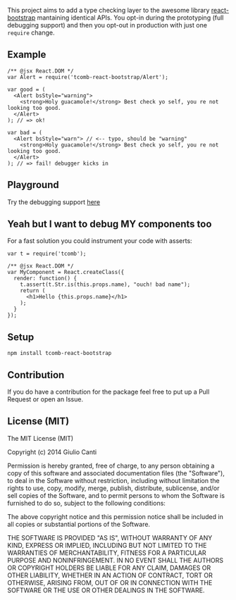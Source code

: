 This project aims to add a type checking layer to the awesome library [react-bootstrap](https://github.com/react-bootstrap/react-bootstrap) mantaining identical APIs. You opt-in during the prototyping (full debugging support) and then 
you opt-out in production with just one `require` change.

## Example

    /** @jsx React.DOM */
    var Alert = require('tcomb-react-bootstrap/Alert');

    var good = (
      <Alert bsStyle="warning">
        <strong>Holy guacamole!</strong> Best check yo self, you re not looking too good.
      </Alert>
    ); // => ok!

    var bad = (
      <Alert bsStyle="warn"> // <-- typo, should be "warning"
        <strong>Holy guacamole!</strong> Best check yo self, you re not looking too good.
      </Alert>
    ); // => fail! debugger kicks in

## Playground

Try the debugging support [here](https://gcanti.github.io/resources/tcomb-react-bootstrap/playground/playground.html)

## Yeah but I want to debug MY components too

For a fast solution you could instrument your code with asserts:

    var t = require('tcomb');

    /** @jsx React.DOM */
    var MyComponent = React.createClass({
      render: function() {
        t.assert(t.Str.is(this.props.name), "ouch! bad name");
        return (
          <h1>Hello {this.props.name}</h1>
        );
      }
    });

## Setup

    npm install tcomb-react-bootstrap

## Contribution

If you do have a contribution for the package feel free to put up a Pull Request or open an Issue.

## License (MIT)

The MIT License (MIT)

Copyright (c) 2014 Giulio Canti

Permission is hereby granted, free of charge, to any person obtaining a copy
of this software and associated documentation files (the "Software"), to deal
in the Software without restriction, including without limitation the rights
to use, copy, modify, merge, publish, distribute, sublicense, and/or sell
copies of the Software, and to permit persons to whom the Software is
furnished to do so, subject to the following conditions:

The above copyright notice and this permission notice shall be included in all
copies or substantial portions of the Software.

THE SOFTWARE IS PROVIDED "AS IS", WITHOUT WARRANTY OF ANY KIND, EXPRESS OR
IMPLIED, INCLUDING BUT NOT LIMITED TO THE WARRANTIES OF MERCHANTABILITY,
FITNESS FOR A PARTICULAR PURPOSE AND NONINFRINGEMENT. IN NO EVENT SHALL THE
AUTHORS OR COPYRIGHT HOLDERS BE LIABLE FOR ANY CLAIM, DAMAGES OR OTHER
LIABILITY, WHETHER IN AN ACTION OF CONTRACT, TORT OR OTHERWISE, ARISING FROM,
OUT OF OR IN CONNECTION WITH THE SOFTWARE OR THE USE OR OTHER DEALINGS IN THE
SOFTWARE.